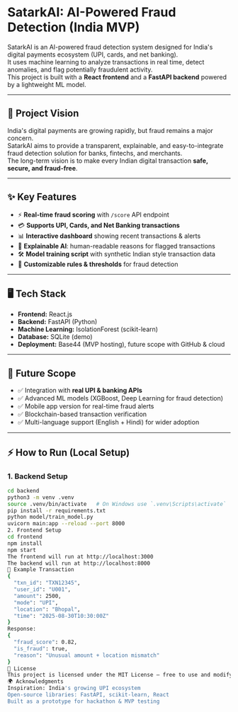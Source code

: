 # SatarkAI: AI-Powered Fraud Detection (India MVP)

SatarkAI is an AI-powered fraud detection system designed for India's digital payments ecosystem (UPI, cards, and net banking).  
It uses machine learning to analyze transactions in real time, detect anomalies, and flag potentially fraudulent activity.  
This project is built with a **React frontend** and a **FastAPI backend** powered by a lightweight ML model.

---

## 🚀 Project Vision
India's digital payments are growing rapidly, but fraud remains a major concern.  
SatarkAI aims to provide a transparent, explainable, and easy-to-integrate fraud detection solution for banks, fintechs, and merchants.  
The long-term vision is to make every Indian digital transaction **safe, secure, and fraud-free**.

---

## ✨ Key Features
- ⚡ **Real-time fraud scoring** with `/score` API endpoint  
- 💳 **Supports UPI, Cards, and Net Banking transactions**  
- 📊 **Interactive dashboard** showing recent transactions & alerts  
- 🔎 **Explainable AI**: human-readable reasons for flagged transactions  
- 🛠️ **Model training script** with synthetic Indian style transaction data  
- 🏦 **Customizable rules & thresholds** for fraud detection  

---

## 🖥️ Tech Stack
- **Frontend:** React.js  
- **Backend:** FastAPI (Python)  
- **Machine Learning:** IsolationForest (scikit-learn)  
- **Database:** SQLite (demo)  
- **Deployment:** Base44 (MVP hosting), future scope with GitHub & cloud  

---

## 🔮 Future Scope
- ✅ Integration with **real UPI & banking APIs**  
- ✅ Advanced ML models (XGBoost, Deep Learning for fraud detection)  
- ✅ Mobile app version for real-time fraud alerts  
- ✅ Blockchain-based transaction verification  
- ✅ Multi-language support (English + Hindi) for wider adoption  

---

## ⚡ How to Run (Local Setup)

### 1. Backend Setup
```bash
cd backend
python3 -m venv .venv
source .venv/bin/activate   # On Windows use `.venv\Scripts\activate`
pip install -r requirements.txt
python model/train_model.py
uvicorn main:app --reload --port 8000
2. Frontend Setup
cd frontend
npm install
npm start
The frontend will run at http://localhost:3000
The backend will run at http://localhost:8000
📌 Example Transaction
{
  "txn_id": "TXN12345",
  "user_id": "U001",
  "amount": 2500,
  "mode": "UPI",
  "location": "Bhopal",
  "time": "2025-08-30T10:30:00Z"
}
Response:
{
  "fraud_score": 0.82,
  "is_fraud": true,
  "reason": "Unusual amount + location mismatch"
}
📜 License
This project is licensed under the MIT License – free to use and modify.
🌍 Acknowledgments
Inspiration: India's growing UPI ecosystem
Open-source libraries: FastAPI, scikit-learn, React
Built as a prototype for hackathon & MVP testing
